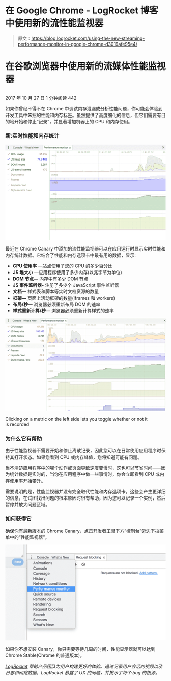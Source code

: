 # 在 Google Chrome - LogRocket 博客中使用新的流性能监视器

> 原文：<https://blog.logrocket.com/using-the-new-streaming-performance-monitor-in-google-chrome-d3019afe95e4/>

# 在谷歌浏览器中使用新的流媒体性能监视器

## 

2017 年 10 月 27 日 1 分钟阅读 442

如果你曾经不得不在 Chrome 中调试内存泄漏或分析性能问题，你可能会体验到开发工具中笨拙的性能和内存标签。虽然提供了高度细化的信息，但它们需要有目的地开始和停止“记录”，并显著增加机器上的 CPU 和内存使用。

### 新:实时性能和内存统计

![](img/7b93676c0c716936b584a25527deef9b.png)

最近在 Chrome Canary 中添加的流性能监视器可以在应用运行时显示实时性能和内存统计数据。它结合了性能和内存选项卡中最有用的数据，显示:

*   **CPU 使用率** —站点使用了您的 CPU 的多少百分比
*   **JS 堆大小** —应用程序使用了多少内存(以兆字节为单位)
*   **DOM 节点—** 内存中有多少 DOM 节点
*   **JS 事件监听器-** 注册了多少个 JavaScript 事件监听器
*   **文档—** 样式表和脚本等实时文档资源的数量
*   **框架—** 页面上活动框架的数量(iframes 和 workers)
*   **布局/秒—** 浏览器必须重新布局 DOM 的速率
*   **样式重新计算/秒—** 浏览器必须重新计算样式的速率

![](img/1bea987ec165fb3681dfc4e798161fce.png)

Clicking on a metric on the left side lets you toggle whether or not it is recorded

### 为什么它有帮助

由于性能监视器不需要开始和停止离散记录，因此您可以在日常使用应用程序时保持其打开状态。如果您看到 CPU 或内存峰值，您将知道可能有问题。

当不清楚应用程序中的哪个动作或页面导致速度变慢时，这也可以节省时间——因为统计数据是实时的，当你在应用程序中做一些事情时，你会立即看到 CPU 或内存使用率开始攀升。

需要说明的是，性能监视器并没有完全取代性能和内存选项卡。这些会产生更详细的信息，在试图找出问题的根本原因时很有帮助，因为您可以记录一个实例，然后暂停并放大问题区域。

### 如何获得它

确保你有最新版本的 Chrome Canary，点击开发者工具下方“控制台”旁边下拉菜单中的“性能监视器”。

![](img/6c96f19661b5356fd37833d0073bba91.png)

如果你不想安装 Canary，你只需要等待几周的时间，性能显示器就可以达到 Chrome Stable(Chrome 的普通版本)。

[*LogRocket*](https://logrocket.com) *帮助产品团队为用户构建更好的体验。通过记录用户会话的视频以及日志和网络数据，LogRocket 暴露了 UX 的问题，并揭示了每个 bug 的根源。*